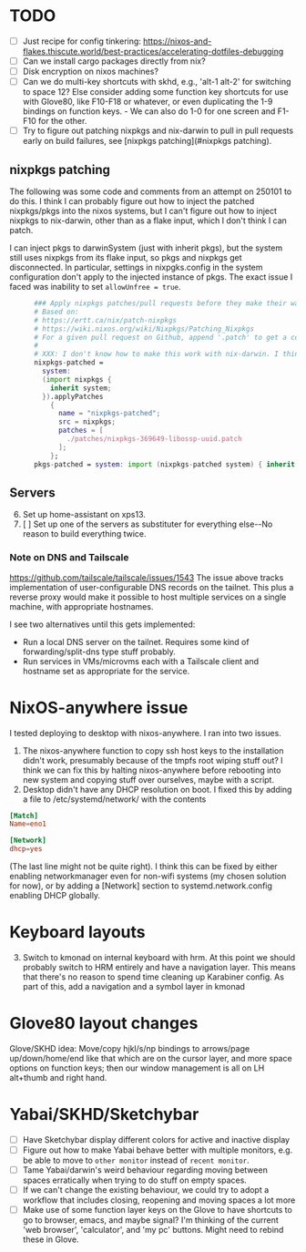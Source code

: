 # TODO
- [ ] Just recipe for config tinkering: https://nixos-and-flakes.thiscute.world/best-practices/accelerating-dotfiles-debugging
- [ ] Can we install cargo packages directly from nix?
- [ ] Disk encryption on nixos machines?
- [ ] Can we do multi-key shortcuts with skhd, e.g., 'alt-1 alt-2' for switching to space 12? Else consider adding some function key shortcuts for use with Glove80, like F10-F18 or whatever, or even duplicating the 1-9 bindings on function keys.
        - We can also do 1-0 for one screen and F1-F10 for the other.
- [ ] Try to figure out patching nixpkgs and nix-darwin to pull in pull requests early on build failures, see [nixpkgs patching](#nixpkgs patching). 

## nixpkgs patching
The following was some code and comments from an attempt on 250101 to do this.
I think I can probably figure out how to inject the patched nixpkgs/pkgs into the nixos systems, but I can't figure out how to inject nixpkgs to nix-darwin, other than as a flake input, which I don't think I can patch.

I can inject pkgs to darwinSystem (just with inherit pkgs), but the system still uses nixpkgs from its flake input, so pkgs and nixpkgs get disconnected. In particular, settings in nixpgks.config in the system configuration don't apply to the injected instance of pkgs. The exact issue I faced was inability to set `allowUnfree = true`.

``` nix
      ### Apply nixpkgs patches/pull requests before they make their way to the normal channels (e.g. nixpkgs-unstable).
      # Based on:
      # https://ertt.ca/nix/patch-nixpkgs
      # https://wiki.nixos.org/wiki/Nixpkgs/Patching_Nixpkgs
      # For a given pull request on Github, append '.patch' to get a corresponding patch file. Download it and add it to the ./patches folder in this repo and add to the patches list below.
      #
      # XXX: I don't know how to make this work with nix-darwin. I think I can pass a patched pkgs to it, but it still uses its own flake input for nixpkgs.lib, which means that nixpkgs.config settings inside the system config don't apply to the patched pkgs, since it uses its own lib.
      nixpkgs-patched =
        system:
        (import nixpkgs {
          inherit system;
        }).applyPatches
          {
            name = "nixpkgs-patched";
            src = nixpkgs;
            patches = [
              ./patches/nixpkgs-369649-libossp-uuid.patch
            ];
          };
      pkgs-patched = system: import (nixpkgs-patched system) { inherit system; };
```


## Servers
6. Set up home-assistant on xps13.
8. [ ] Set up one of the servers as substituter for everything else--No reason to build everything twice.

### Note on DNS and Tailscale
https://github.com/tailscale/tailscale/issues/1543
The issue above tracks implementation of user-configurable DNS records on the tailnet. This plus a reverse proxy would make it possible to host multiple services on a single machine, with appropriate hostnames.

I see two alternatives until this gets implemented:
- Run a local DNS server on the tailnet. Requires some kind of forwarding/split-dns type stuff probably.
- Run services in VMs/microvms each with a Tailscale client and hostname set as appropriate for the service.



# NixOS-anywhere issue
I tested deploying to desktop with nixos-anywhere. I ran into two issues.

1. The nixos-anywhere function to copy ssh host keys to the installation didn't work, presumably because of the tmpfs root wiping stuff out? I think we can fix this by halting nixos-anywhere before rebooting into new system and copying stuff over ourselves, maybe with a script.
2. Desktop didn't have any DHCP resolution on boot. I fixed this by adding a file to /etc/systemd/network/ with the contents

``` toml
[Match]
Name=eno1

[Network]
dhcp=yes
```
(The last line might not be quite right). I think this can be fixed by either enabling networkmanager even for non-wifi systems (my chosen solution for now), or by adding a [Network] section to systemd.network.config enabling DHCP globally.

# Keyboard layouts
3. Switch to kmonad on internal keyboard with hrm. At this point we should probably switch to HRM entirely and have a navigation layer. This means that there's no reason to spend time cleaning up Karabiner config.
As part of this, add a navigation and a symbol layer in kmonad

# Glove80 layout changes
Glove/SKHD idea: Move/copy hjkl/s/np bindings to arrows/page up/down/home/end like that which are on the cursor layer, and more space options on function keys; then our window management is all on LH alt+thumb and right hand.

# Yabai/SKHD/Sketchybar
- [ ] Have Sketchybar display different colors for active and inactive display
- [ ] Figure out how to make Yabai behave better with multiple monitors, e.g. be able to move to `other monitor` instead of `recent monitor`.
- [ ] Tame Yabai/darwin's weird behaviour regarding moving between spaces erratically when trying to do stuff on empty spaces.
- [ ]   If we can't change the existing behaviour, we could try to adopt a workflow that includes closing, reopening and moving spaces a lot more
- [ ] Make use of some function layer keys on the Glove to have shortcuts to go to browser, emacs, and maybe signal? I'm thinking of the current 'web browser', 'calculator', and 'my pc' buttons. Might need to rebind these in Glove.
